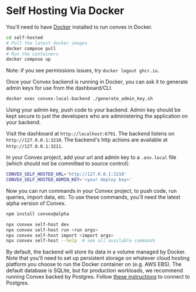 # Self Hosting Via Docker

You'll need to have [Docker](https://docs.docker.com/desktop/) installed to run
convex in Docker.

```sh
cd self-hosted
# Pull the latest docker images
docker compose pull
# Run the containers
docker compose up
```

Note: if you see permissions issues, try `docker logout ghcr.io`.

Once your Convex backend is running in Docker, you can ask it to generate admin
keys for use from the dashboard/CLI.

```sh
docker exec convex-local-backend ./generate_admin_key.sh
```

Using your admin key, push code to your backend. Admin key should be kept secure
to just the developers who are administering the application on your backend.

Visit the dashboard at `http://localhost:6791`. The backend listens on
`http://127.0.0.1:3210`. The backend's http actions are available at
`http://127.0.0.1:3211`.

In your Convex project, add your url and admin key to a `.env.local` file (which
should not be committed to source control):

```sh
CONVEX_SELF_HOSTED_URL='http://127.0.0.1:3210'
CONVEX_SELF_HOSTED_ADMIN_KEY='<your deploy key>'
```

Now you can run commands in your Convex project, to push code, run queries,
import data, etc. To use these commands, you'll need the latest alpha version of
Convex.

```sh
npm install convex@alpha
```

```sh
npx convex self-host dev
npx convex self-host run <run args>
npx convex self-host import <import args>
npx convex self-host --help  # see all available commands
```

By default, the backend will store its data in a volume managed by Docker. Note
that you'll need to set up persistent storage on whatever cloud hosting platform
you choose to run the Docker container on (e.g. AWS EBS). The default database
is SQLite, but for production workloads, we recommend running Convex backed by
Postgres. Follow
[these instructions](../README.md#self-hosting-on-postgres-with-neon) to connect
to Postgres.
